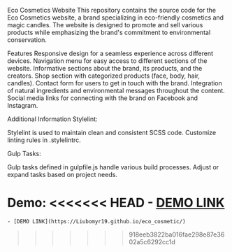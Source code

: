 Eco Cosmetics Website
This repository contains the source code for the Eco Cosmetics website, a brand specializing in eco-friendly cosmetics and magic candles. The website is designed to promote and sell various products while emphasizing the brand's commitment to environmental conservation.

Features
Responsive design for a seamless experience across different devices.
Navigation menu for easy access to different sections of the website.
Informative sections about the brand, its products, and the creators.
Shop section with categorized products (face, body, hair, candles).
Contact form for users to get in touch with the brand.
Integration of natural ingredients and environmental messages throughout the content.
Social media links for connecting with the brand on Facebook and Instagram.

Additional Information
Stylelint:

Stylelint is used to maintain clean and consistent SCSS code. Customize linting rules in .stylelintrc.

Gulp Tasks:

Gulp tasks defined in gulpfile.js handle various build processes. Adjust or expand tasks based on project needs.

Demo:
<<<<<<< HEAD
    - [DEMO LINK](https://<your_account>.github.io/<repo_name>/)
=======
    - [DEMO LINK](https://Liubomyr19.github.io/eco_cosmetic/)
>>>>>>> 918eeb3822ba016fae298e87e3602a5c6292cc1d
